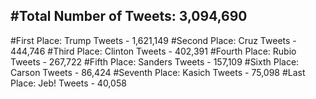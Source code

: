 #Total Number of Tweets: 3,094,690 
---
#First Place: Trump Tweets - 1,621,149
#Second Place: Cruz Tweets - 444,746
#Third Place: Clinton Tweets - 402,391
#Fourth Place: Rubio Tweets - 267,722
#Fifth Place: Sanders Tweets - 157,109
#Sixth Place: Carson Tweets - 86,424
#Seventh Place: Kasich Tweets - 75,098
#Last Place: Jeb! Tweets - 40,058
